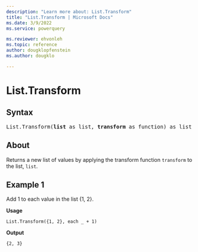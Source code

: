 ```yaml
---
description: "Learn more about: List.Transform"
title: "List.Transform | Microsoft Docs"
ms.date: 3/9/2022
ms.service: powerquery

ms.reviewer: ehvonleh
ms.topic: reference
author: dougklopfenstein
ms.author: dougklo

---
```

# List.Transform

## Syntax

<pre>
List.Transform(<b>list</b> as list, <b>transform</b> as function) as list
</pre>
  
## About

Returns a new list of values by applying the transform function `transform` to the list, `list`.

## Example 1

Add 1 to each value in the list {1, 2}.

**Usage**

```powerquery-m
List.Transform({1, 2}, each _ + 1)
```

**Output**

`{2, 3}`

